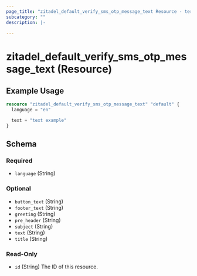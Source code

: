 ```yaml
---
page_title: "zitadel_default_verify_sms_otp_message_text Resource - terraform-provider-zitadel"
subcategory: ""
description: |-
  
---
```


# zitadel_default_verify_sms_otp_message_text (Resource)



## Example Usage

```terraform
resource "zitadel_default_verify_sms_otp_message_text" "default" {
  language = "en"

  text = "text example"
}
```

<!-- schema generated by tfplugindocs -->
## Schema

### Required

- `language` (String)

### Optional

- `button_text` (String)
- `footer_text` (String)
- `greeting` (String)
- `pre_header` (String)
- `subject` (String)
- `text` (String)
- `title` (String)

### Read-Only

- `id` (String) The ID of this resource.
